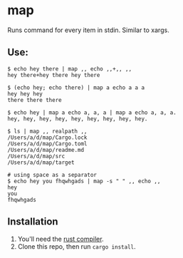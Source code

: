 # map

Runs command for every item in stdin. Similar to xargs.

## Use:

```
$ echo hey there | map ,, echo ,,+,, ,,
hey there+hey there hey there
```

```
$ (echo hey; echo there) | map a echo a a a
hey hey hey
there there there
```

```
$ echo hey | map a echo a, a, a | map a echo a, a, a.
hey, hey, hey, hey, hey, hey, hey, hey, hey.
```

```
$ ls | map ,, realpath ,,
/Users/a/d/map/Cargo.lock
/Users/a/d/map/Cargo.toml
/Users/a/d/map/readme.md
/Users/a/d/map/src
/Users/a/d/map/target
```

```
# using space as a separator
$ echo hey you fhqwhgads | map -s " " ,, echo ,,
hey
you
fhqwhgads
```

## Installation

1. You'll need the [rust compiler](https://www.rust-lang.org/en-US/install.html).
2. Clone this repo, then run `cargo install`.
